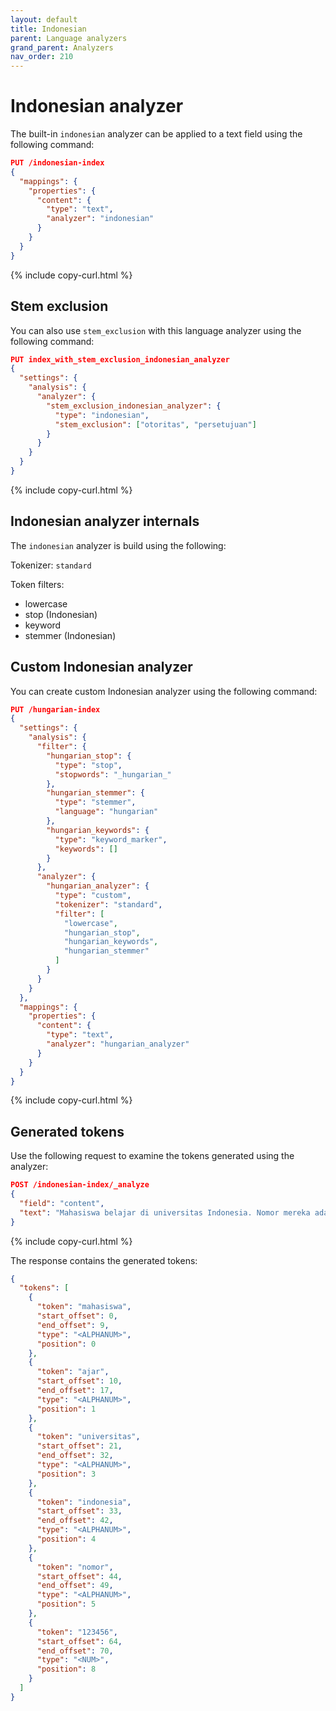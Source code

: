 ```yaml
---
layout: default
title: Indonesian
parent: Language analyzers
grand_parent: Analyzers
nav_order: 210
---
```


# Indonesian analyzer

The built-in `indonesian` analyzer can be applied to a text field using the following command:

```json
PUT /indonesian-index
{
  "mappings": {
    "properties": {
      "content": {
        "type": "text",
        "analyzer": "indonesian"
      }
    }
  }
}
```
{% include copy-curl.html %}

## Stem exclusion

You can also use `stem_exclusion` with this language analyzer using the following command:

```json
PUT index_with_stem_exclusion_indonesian_analyzer
{
  "settings": {
    "analysis": {
      "analyzer": {
        "stem_exclusion_indonesian_analyzer": {
          "type": "indonesian",
          "stem_exclusion": ["otoritas", "persetujuan"]
        }
      }
    }
  }
}
```
{% include copy-curl.html %}

## Indonesian analyzer internals

The `indonesian` analyzer is build using the following:

Tokenizer: `standard`

Token filters:
- lowercase
- stop (Indonesian)
- keyword
- stemmer (Indonesian)

## Custom Indonesian analyzer

You can create custom Indonesian analyzer using the following command:

```json
PUT /hungarian-index
{
  "settings": {
    "analysis": {
      "filter": {
        "hungarian_stop": {
          "type": "stop",
          "stopwords": "_hungarian_"
        },
        "hungarian_stemmer": {
          "type": "stemmer",
          "language": "hungarian"
        },
        "hungarian_keywords": {
          "type": "keyword_marker",
          "keywords": []
        }
      },
      "analyzer": {
        "hungarian_analyzer": {
          "type": "custom",
          "tokenizer": "standard",
          "filter": [
            "lowercase",
            "hungarian_stop",
            "hungarian_keywords",
            "hungarian_stemmer"
          ]
        }
      }
    }
  },
  "mappings": {
    "properties": {
      "content": {
        "type": "text",
        "analyzer": "hungarian_analyzer"
      }
    }
  }
}
```
{% include copy-curl.html %}

## Generated tokens

Use the following request to examine the tokens generated using the analyzer:

```json
POST /indonesian-index/_analyze
{
  "field": "content",
  "text": "Mahasiswa belajar di universitas Indonesia. Nomor mereka adalah 123456."
}
```
{% include copy-curl.html %}

The response contains the generated tokens:

```json
{
  "tokens": [
    {
      "token": "mahasiswa",
      "start_offset": 0,
      "end_offset": 9,
      "type": "<ALPHANUM>",
      "position": 0
    },
    {
      "token": "ajar",
      "start_offset": 10,
      "end_offset": 17,
      "type": "<ALPHANUM>",
      "position": 1
    },
    {
      "token": "universitas",
      "start_offset": 21,
      "end_offset": 32,
      "type": "<ALPHANUM>",
      "position": 3
    },
    {
      "token": "indonesia",
      "start_offset": 33,
      "end_offset": 42,
      "type": "<ALPHANUM>",
      "position": 4
    },
    {
      "token": "nomor",
      "start_offset": 44,
      "end_offset": 49,
      "type": "<ALPHANUM>",
      "position": 5
    },
    {
      "token": "123456",
      "start_offset": 64,
      "end_offset": 70,
      "type": "<NUM>",
      "position": 8
    }
  ]
}
```